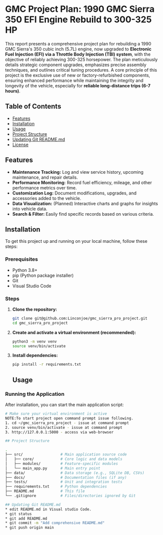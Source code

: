 # GMC Project Plan: 1990 GMC Sierra 350 EFI Engine Rebuild to 300-325 HP
This report presents a comprehensive project plan for rebuilding a 1990 GMC Sierra's 350 cubic inch (5.7L) engine, now upgraded to **Electronic Fuel Injection (EFI) via a Throttle Body Injection (TBI) system**, with the objective of reliably achieving 300-325 horsepower. The plan meticulously details strategic component upgrades, emphasizes precise assembly techniques, and outlines critical tuning procedures. A core principle of this project is the exclusive use of new or factory-refurbished components, ensuring enhanced performance while maintaining the integrity and longevity of the vehicle, especially for **reliable long-distance trips (6-7 hours)**.

## Table of Contents

- [Features](#features)
- [Installation](#installation)
- [Usage](#usage)
- [Project Structure](#project-structure)
- [Updating Git README.md](#Updating-Git-README.md)
- [License](#license)



## Features

-   **Maintenance Tracking:** Log and view service history, upcoming maintenance, and repair details.
-   **Performance Monitoring:** Record fuel efficiency, mileage, and other performance metrics over time.
-   **Customization Log:** Document modifications, upgrades, and accessories added to the vehicle.
-   **Data Visualization:** (Planned) Interactive charts and graphs for insights into vehicle data.
-   **Search & Filter:** Easily find specific records based on various criteria.

## Installation

To get this project up and running on your local machine, follow these steps:

### Prerequisites

* Python 3.8+
* pip (Python package installer)
* Git
* Visual Studio Code

### Steps

1.  **Clone the repository:**
    ```bash
    git clone git@github.com:Linconjoe/gmc_sierra_pro_project.git
    cd gmc_sierra_pro_project
    ```
2.  **Create and activate a virtual environment (recommended):**
    ```bash
    python3 -m venv venv
    source venv/bin/activate
    ```
3.  **Install dependencies:**
    ```bash
    pip install -r requirements.txt
    ```

    ## Usage

### Running the Application

After installation, you can start the main application script:

```bash
# Make sure your virtual environment is active
NOTE:To start project open command prompt issue following.
1. cd ~/gmc_sierra_pro_project - issue at command prompt
2. source venv/bin/activate - issue at command prompt
3. http://127.0.0.1:5000 - access via web-browser

## Project Structure

.
├── src/                 # Main application source code
│   ├── core/            # Core logic and data models
│   ├── modules/         # Feature-specific modules
│   └── main_app.py      # Main entry point
├── data/                # Data storage (e.g., SQLite DB, CSVs)
├── docs/                # Documentation files (if any)
├── tests/               # Unit and integration tests
├── requirements.txt     # Python dependencies
├── README.md            # This file
└── .gitignore           # Files/directories ignored by Git

## Updating Git README.md
* edit README.md in Visual studio Code.
* git status
* git add README.md
* git commit -m "Add comprehensive README.md"
* git push origin main